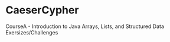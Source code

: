 # CaeserCypher
CourseA - Introduction to Java Arrays, Lists, and Structured Data Exersizes/Challenges
